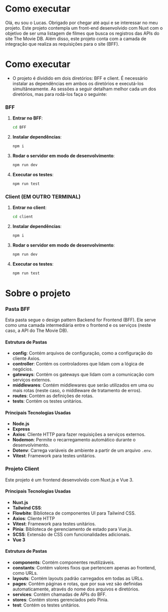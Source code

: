 # Como executar
Olá, eu sou o Lucas. Obrigado por chegar até aqui e se interessar no meu projeto.
Este projeto contempla um front-end desenvolvido com Nuxt com o objetivo de ser uma listagem de filmes que busca os registros das APIs do site The Movie DB. 
Além disso, este projeto conta com a camada de integração que realiza as requisições para o site (BFF). 

# Como executar
- O projeto é dividido em dois diretórios: BFF e client. É necessário instalar as dependências em ambos os diretórios e executá-los simultâneamente. As sessões a seguir detalham melhor cada um dos diretórios, mas para rodá-los faça o seguinte:

### BFF

1. **Entrar no BFF**:
    ```sh
    cd BFF
    ```

2. **Instalar dependências**:
    ```sh
    npm i
    ```

3. **Rodar o servidor em modo de desenvolvimento**:
    ```sh
    npm run dev
    ```

4. **Executar os testes**:
    ```sh
    npm run test
    ```

### Client (EM OUTRO TERMINAL)

1. **Entrar no client**:
    ```sh
    cd client
    ```

2. **Instalar dependências**:
    ```sh
    npm i
    ```

3. **Rodar o servidor em modo de desenvolvimento**:
    ```sh
    npm run dev
    ```

4. **Executar os testes**:
    ```sh
    npm run test
    ```



# Sobre o projeto

### Pasta BFF

Esta pasta segue o design pattern Backend for Frontend (BFF). Ele serve como uma camada intermediária entre o frontend e os serviços (neste caso, a API do The Movie DB). 

#### Estrutura de Pastas

- **config**: Contém arquivos de configuração, como a configuração do cliente Axios.
- **controller**: Contém os controladores que lidam com a lógica de negócios.
- **gateways**: Contém os gateways que lidam com a comunicação com serviços externos.
- **middlewares**: Contém middlewares que serão utilizados em uma ou mais rotas (neste caso, o middleware de tratamento de erros).
- **routes**: Contém as definições de rotas.
- **tests**: Contém os testes unitários.

#### Principais Tecnologias Usadas

- **Node.js**
- **Express**
- **Axios**: Cliente HTTP para fazer requisições a serviços externos.
- **Nodemon**: Permite o recarregamento automático durante o desenvolvimento.
- **Dotenv**: Carrega variáveis de ambiente a partir de um arquivo `.env`.
- **Vitest**: Framework para testes unitários.


### Projeto Client

Este projeto é um frontend desenvolvido com Nuxt.js e Vue 3. 

#### Principais Tecnologias Usadas

- **Nuxt.js**
- **Tailwind CSS**:
- **Flowbite**: Biblioteca de componentes UI para Tailwind CSS.
- **Axios**: Cliente HTTP
- **Vitest**: Framework para testes unitários.
- **Pinia**: Biblioteca de gerenciamento de estado para Vue.js.
- **SCSS**: Extensão de CSS com funcionalidades adicionais.
- **Vue 3**

#### Estrutura de Pastas

- **components**: Contém componentes reutilizáveis.
- **constants**: Contém valores fixos que pertencem apenas ao frontend, como URLs.
- **layouts**: Contém layouts padrão carregados em todas as URLs.
- **pages**: Contém páginas e rotas, que por sua vez são definidas automaticamente, através do nome dos arquivos e diretórios.
- **services**: Contém chamadas de APIs do BFF.
- **stores**: Contém stores gerenciados pelo Pinia.
- **test**: Contém os testes unitários.